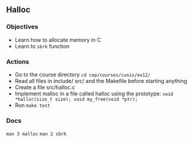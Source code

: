 ## Halloc
### Objectives
* Learn how to allocate memory in C
* Learn to `sbrk` function

### Actions
* Go to the course directory `cd cep/courses/cunix/ex12/`
* Read all files in include/ src/ and the Makefile before starting anything
* Create a file src/halloc.c
* Implement malloc in a file called halloc using the prototype:
`void *halloc(size_t size);
 void my_free(void *ptr);`
* Run `make test`

### Docs
`man 3 malloc`
`man 2 sbrk`


